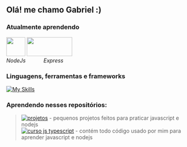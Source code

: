 ## Olá! me chamo Gabriel :)

### Atualmente aprendendo
<img src="https://cdn.jsdelivr.net/gh/devicons/devicon/icons/nodejs/nodejs-plain.svg" height="50"/> <img src="https://cdn.jsdelivr.net/gh/devicons/devicon/icons/express/express-original.svg" height="50" width="120"/>
<br>*NodeJs* &nbsp;&nbsp;&nbsp;&nbsp;&nbsp;&nbsp;&nbsp;&nbsp;&nbsp;&nbsp; *Express*

### Linguagens, ferramentas e frameworks
[![My Skills](https://skillicons.dev/icons?i=js,html,css,git,github,nodejs,express,webpack,mongodb)](https://skillicons.dev)

### Aprendendo nesses repositórios:
> [![projetos](https://img.shields.io/badge/mini_projetos-7F32B3)](https://github.com/gabriel-tomas/mini-projects-javascript) - pequenos projetos feitos para praticar javascript e nodejs<br>
> [![curso js typescript](https://img.shields.io/badge/learn_javascript-B2327D)](https://github.com/gabriel-tomas/learn-javascript) - contém todo código usado por mim para aprender javascript e nodejs


          
          
          
          
          
          

          

